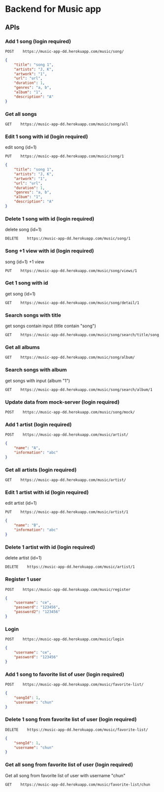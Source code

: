 # Backend for Music app

## APIs

### Add 1 song (login required)
```
POST    https://music-app-dd.herokuapp.com/music/song/
```
```json
{
    "title": "song 1",
    "artists": "J, K",
    "artwork": "1",
    "url": "url",
    "duration": 1,
    "genres": "a, b",
    "album": "1",
    "description": "A"
}
```

### Get all songs
```
GET    https://music-app-dd.herokuapp.com/music/song/all
```

### Edit 1 song with id (login required)
edit song (id=1)
```
PUT    https://music-app-dd.herokuapp.com/music/song/1
```
```json
{
    "title": "song 1",
    "artists": "J, K",
    "artwork": "1",
    "url": "url",
    "duration": 1,
    "genres": "a, b",
    "album": "1",
    "description": "A"
}
```

### Delete 1 song with id (login required)
delete song (id=1)
```
DELETE    https://music-app-dd.herokuapp.com/music/song/1
```

### Song +1 view with id (login required)
song (id=1) +1 view
```
PUT    https://music-app-dd.herokuapp.com/music/song/views/1
```

### Get 1 song with id
get song (id=1)
```
GET    https://music-app-dd.herokuapp.com/music/song/detail/1
```

### Search songs with title
get songs contain input (title contain "song")
```
GET    https://music-app-dd.herokuapp.com/music/song/search/title/song
```

### Get all albums
```
GET    https://music-app-dd.herokuapp.com/music/song/album/
```

### Search songs with album
get songs with input (album "1")
```
GET    https://music-app-dd.herokuapp.com/music/song/search/album/1
```

### Update data from mock-server (login required)
```
POST    https://music-app-dd.herokuapp.com/music/song/mock/
```

### Add 1 artist (login required)
```
POST    https://music-app-dd.herokuapp.com/music/artist/
```
```json
{
    "name": "A",
    "information": "abc"
}
```

### Get all artists (login required)
```
GET    https://music-app-dd.herokuapp.com/music/artist/
```

### Edit 1 artist with id (login required)
edit artist (id=1)
```
PUT    https://music-app-dd.herokuapp.com/music/artist/1
```
```json
{
    "name": "B",
    "information": "abc"
}
```

### Delete 1 artist with id (login required)
delete artist (id=1)
```
DELETE    https://music-app-dd.herokuapp.com/music/artist/1
```

### Register 1 user
```
POST    https://music-app-dd.herokuapp.com/music/register
```
```json
{
    "username": "ce",
    "password": "123456",
    "password2": "123456"
}
```

### Login
```
POST    https://music-app-dd.herokuapp.com/music/login
```
```json
{
    "username": "ce",
    "password": "123456"
}
```

### Add 1 song to favorite list of user (login required)
```
POST    https://music-app-dd.herokuapp.com/music/favorite-list/
```
```json
{
    "songId": 1,
    "username": "chun"
}
```

### Delete 1 song from favorite list of user (login required)
```
DELETE    https://music-app-dd.herokuapp.com/music/favorite-list/
```
```json
{
    "songId": 1,
    "username": "chun"
}
```

### Get all song from favorite list of user (login required)
Get all song from favorite list of user with username "chun"
```
GET    https://music-app-dd.herokuapp.com/music/favorite-list/chun
```